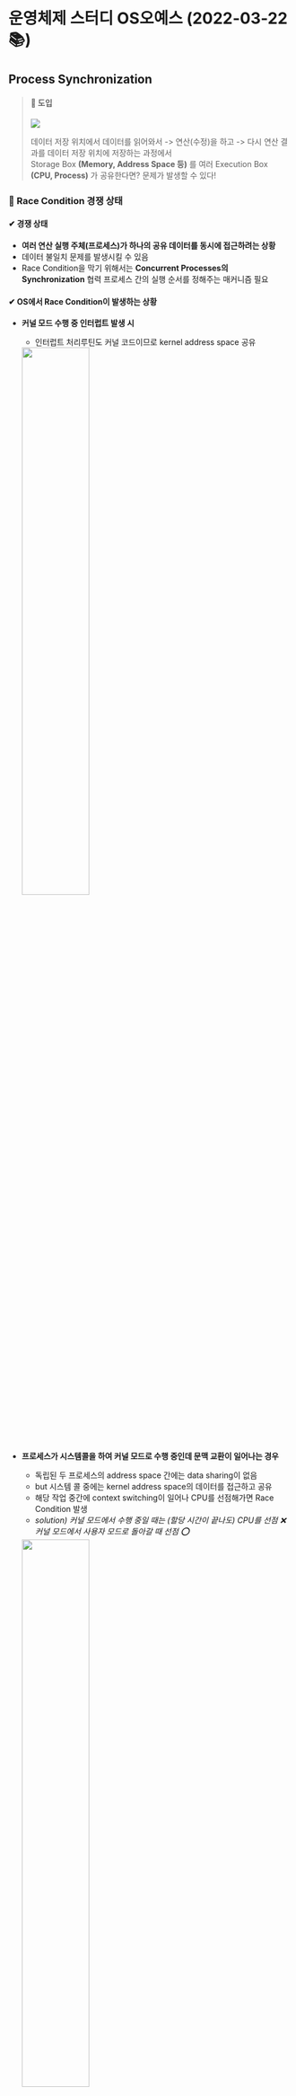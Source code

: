 # 운영체제 스터디 OS오예스 (2022-03-22 📚)
## Process Synchronization
> #### 📌 도입
> ![](https://images.velog.io/images/dianestar/post/d777c42c-10f8-4461-b175-da40d693f46b/image.png)
> 
> 데이터 저장 위치에서 데이터를 읽어와서 -> 연산(수정)을 하고 -> 다시 연산 결과를 데이터 저장 위치에 저장하는 과정에서<br/>
> Storage Box **(Memory, Address Space 등)** 를 여러 Execution Box **(CPU, Process)** 가 공유한다면? 문제가 발생할 수 있다!

### 📂 Race Condition 경쟁 상태 
#### ✔ 경쟁 상태
- **여러 연산 실행 주체(프로세스)가 하나의 공유 데이터를 동시에 접근하려는 상황**
- 데이터 불일치 문제를 발생시킬 수 있음
- Race Condition을 막기 위해서는 **Concurrent Processes의 Synchronization** 협력 프로세스 간의 실행 순서를 정해주는 매커니즘 필요

#### ✔ OS에서 Race Condition이 발생하는 상황
- **커널 모드 수행 중 인터럽트 발생 시**
  - 인터럽트 처리루틴도 커널 코드이므로 kernel address space 공유

  <img src="https://images.velog.io/images/dianestar/post/8ce7d55f-ff20-44a0-81ef-3607c5757141/image.png" width="50%"/>
  
- **프로세스가 시스템콜을 하여 커널 모드로 수행 중인데 문맥 교환이 일어나는 경우**
  - 독립된 두 프로세스의 address space 간에는 data sharing이 없음 
  - but 시스템 콜 중에는 kernel address space의 데이터를 접근하고 공유
  - 해당 작업 중간에 context switching이 일어나 CPU를 선점해가면 Race Condition 발생
  - *solution) 커널 모드에서 수행 중일 때는 (할당 시간이 끝나도) CPU를 선점 ❌ 커널 모드에서 사용자 모드로 돌아갈 때 선점 ⭕*

  <img src="https://images.velog.io/images/dianestar/post/1534d2cc-8dcc-4a8b-8e9d-4d0739831626/image.png" width="50%"/>
  
- **멀티프로세서에서 공유 메모리 내의 커널 데이터**
  - *solution1) 한 번에 하나의 CPU만이 커널에 들어갈 수 있도록 하기*
  - *solution2) 커널 내부에 있는 공유 데이터에 접근할 때마다 해당 데이터에 대한 lock/unlock 적용하기*

  <img src="https://images.velog.io/images/dianestar/post/567c6b3a-d6e9-4f43-8619-4f6abe1a70e4/image.png" width="50%"/>

### 📂 Critical-Section
#### ✔ 임계 구역
- 다수의 프로세스가 공유 데이터에 동시에 접근하기 원하는 경우 **각 프로세스의 code segment에서 공유 데이터를 접근하는 코드**
- 특정 하나의 프로세스가 critical section에 있을 때 **다른 모든 프로세스는 critical section에 들어갈 수 없어야 함**

## ❓ 문제
#### Race Condition의 개념을 설명하고, OS에서 Race Condition이 발생할 수 있는 상황의 예시를 하나 들어주세요.
Race Condition이란 다수의 프로세스가 하나의 공유 데이터를 접근하려고 경쟁하는 상황을 의미합니다. 예를 들어, 커널 모드로 수행 중일 때 인터럽트가 발생하면 인터럽트 처리 루틴 또한 커널 코드로 Kernel Address Space를 공유하기 때문에 Race Condition 및 데이터 불일치 문제가 수반될 수 있습니다.
